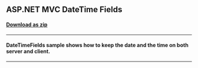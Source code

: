 ## ASP.NET MVC DateTime Fields
#### [Download as zip](https://downgit.github.io/#/home?url=https://github.com/GrapeCity/ComponentOne-ASPNET-MVC-Samples/tree/master/HowTo/CollectionView/DateTimeFields)
____
#### DateTimeFields sample shows how to keep the date and the time on both server and client.
____
